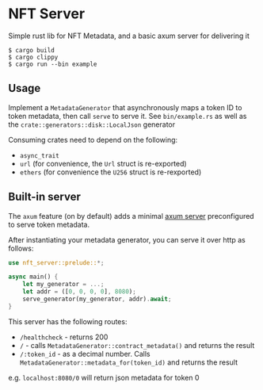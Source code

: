 # NFT Server

Simple rust lib for NFT Metadata, and a basic axum server for delivering it

```
$ cargo build
$ cargo clippy
$ cargo run --bin example
```

## Usage

Implement a `MetadataGenerator` that asynchronously maps a token ID to token metadata, then call `serve` to serve it. See `bin/example.rs` as well as the `crate::generators::disk::LocalJson` generator

Consuming crates need to depend on the following:

- `async_trait`
- `url` (for convenience, the `Url` struct is re-exported)
- `ethers` (for convenience the `U256` struct is re-rexported)

## Built-in server

The `axum` feature (on by default) adds a minimal
[axum server](https://docs.rs/nft-server/latest/nft_server/server/index.html)
preconfigured to serve token metadata.

After instantiating your metadata generator, you can serve it over http as
follows:

```rust
use nft_server::prelude::*;

async main() {
    let my_generator = ...;
    let addr = ([0, 0, 0, 0], 8080);
    serve_generator(my_generator, addr).await;
}
```

This server has the following routes:

- `/healthcheck` - returns 200
- `/` - calls `MetadataGenerator::contract_metadata()` and returns the result
- `/:token_id` - as a decimal number. Calls `MetadataGenerator::metadata_for(token_id)` and returns the result

e.g. `localhost:8080/0` will return json metadata for token 0
